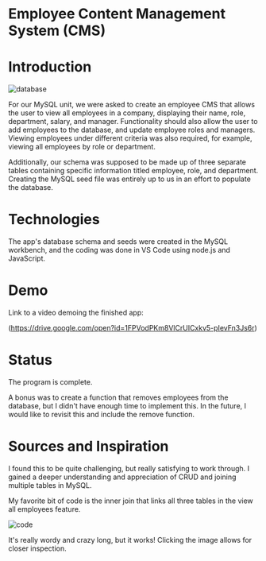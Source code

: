 # Employee Content Management System (CMS)

# Introduction

![database](https://user-images.githubusercontent.com/53587397/71931126-b5826880-3162-11ea-829c-aaad6946d972.png)

For our MySQL unit, we were asked to create an employee CMS that allows the user to view all employees in a company, displaying their name, role, department, salary, and manager. Functionality should also allow the user to add employees to the database, and update employee roles and managers. Viewing employees under different criteria was also required, for example, viewing all employees by role or department.

Additionally, our schema was supposed to be made up of three separate tables containing specific information titled employee, role, and department. Creating the MySQL seed file was entirely up to us in an effort to populate the database.

# Technologies

The app's database schema and seeds were created in the MySQL workbench, and the coding was done in VS Code using node.js and JavaScript.

# Demo

Link to a video demoing the finished app:

(https://drive.google.com/open?id=1FPVodPKm8VlCrUICxkv5-pIevFn3Js6r)

# Status

The program is complete.

A bonus was to create a function that removes employees from the database, but I didn't have enough time to implement this. In the future, I would like to revisit this and include the remove function.

# Sources and Inspiration

I found this to be quite challenging, but really satisfying to work through. I gained a deeper understanding and appreciation of CRUD and joining multiple tables in MySQL.

My favorite bit of code is the inner join that links all three tables in the view all employees feature.

![code](https://user-images.githubusercontent.com/53587397/71931145-c03cfd80-3162-11ea-9177-873001b04a96.png)

It's really wordy and crazy long, but it works! Clicking the image allows for closer inspection.